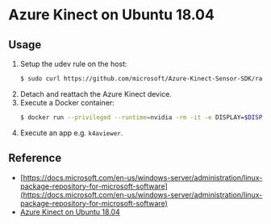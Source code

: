 # Azure Kinect on Ubuntu 18.04

## Usage

1. Setup the udev rule on the host:
   ```sh
   $ sudo curl https://github.com/microsoft/Azure-Kinect-Sensor-SDK/raw/develop/scripts/99-k4a.rules -o /etc/udev/rules.d/99-k4a.rules
   ```
2. Detach and reattach the Azure Kinect device.
3. Execute a Docker container:
   ```sh
   $ docker run --privileged --runtime=nvidia -rm -it -e DISPLAY=$DISPLAY -v /tmp/.X11-unix:/tmp/.X11-unix dsksh/azure-kinect
   ```
4. Execute an app e.g. `k4aviewer`.

## Reference

- [https://docs.microsoft.com/en-us/windows-server/administration/linux-package-repository-for-microsoft-software](https://docs.microsoft.com/en-us/windows-server/administration/linux-package-repository-for-microsoft-software)
- [Azure Kinect on Ubuntu 18.04](https://gist.github.com/madelinegannon/c212dbf24fc42c1f36776342754d81bc)

<!-- EOF -->

